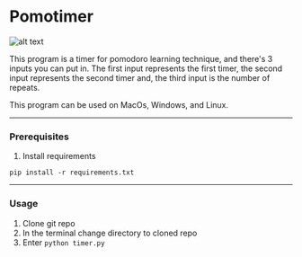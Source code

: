# Pomotimer
![alt text](https://media.discordapp.net/attachments/786338302583767043/1136876340998570034/image.png)

<p>This program is a timer for pomodoro learning technique, and there's 3 inputs you can put in. The first input represents the first timer, the second input represents the second timer and, the third input is the number of repeats.</p>
<b></b>
<p>This program can be used on MacOs, Windows, and Linux.</p>

---

### Prerequisites
1. Install requirements
```
pip install -r requirements.txt
```
---
### Usage
1. Clone git repo
2. In the terminal change directory to cloned repo
3. Enter ```python timer.py```




